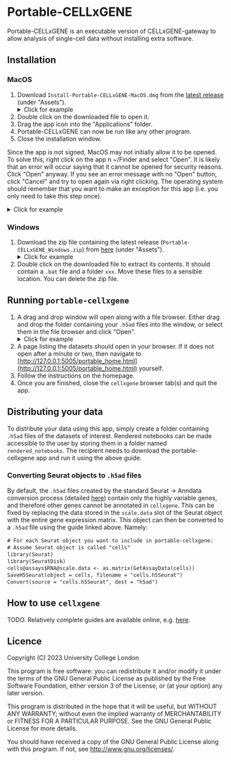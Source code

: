 # Portable-CELLxGENE

Portable-CELLxGENE is an executable version of CELLxGENE-gateway to allow
analysis of single-cell data without installing extra software.

## Installation

### MacOS

1. Download `Install-Portable-CELLxGENE-MacOS.dmg` from the [latest release](https://github.com/george-hall-ucl/portable-cellxgene/releases/latest) (under "Assets").
   <details>
   <summary>Click for example</summary>
   <kbd><img src="images/screenshot_new_link.jpg" alt="Image showing location of the executable download."></kbd>
   </details>
2. Double click on the downloaded file to open it.
3. Drag the app icon into the "Applications" folder.
4. Portable-CELLxGENE can now be run like any other program.
5. Close the installation window.

Since the app is not signed, MacOS may not initially allow it to be opened. To
solve this, right click on the app n ~/Finder and select "Open". It is likely
that an error will occur saying that it cannot be opened for security reasons.
Click "Open" anyway. If you see an error message with no "Open" button, click
"Cancel" and try to open again via right clicking. The operating system should
remember that you want to make an exception for this app (i.e. you only need to
take this step once).
<details>
<summary>Click for example</summary>
<kbd><img src="images/screenshot_fix.png" alt="Image showing how to allow executable to be opened."></kbd>
</details>


### Windows

1. Download the zip file containing the latest release
   (`Portable-CELLxGENE_Windows.zip`) from
   [here](https://github.com/george-hall-ucl/portable-cellxgene/releases/latest)
   (under "Assets").
   <details>
   <summary>Click for example</summary>
   <kbd><img src="images/screenshot_download.png" alt="Image showing location of the executable download."></kbd>
   </details>
2. Double click on the downloaded file to extract its contents. It should
   contain a `.bat` file and a folder `xxx`. Move these files to a sensible
   location. You can delete the zip file.

## Running `portable-cellxgene`

1. A drag and drop window will open along with a file browser. Either drag and
   drop the folder containing your `.h5ad` files into the window, or select
   them in the file browser and click "Open".
   <details>
   <summary>Click for example</summary>
   <kbd><img src="images/screenshot_dataset_selection.png", alt="Image showing how to select dataset."></kbd>
   </details>
2. A page listing the datasets should open in your browser. If it does not open
   after a minute or two, then navigate to
   [http://127.0.0.1:5005/portable_home.html](http://127.0.0.1:5005/portable_home.html)
   yourself.
3. Follow the instructions on the homepage.
4. Once you are finished, close the `cellxgene` browser tab(s) and quit the
   app.

## Distributing your data

To distribute your data using this app, simply create a folder containing
`.h5ad` files of the datasets of interest. Rendered notebooks can be made
accessible to the user by storing them in a folder named `rendered_notebooks`.
The recipient needs to download the portable-cellxgene app and run it using the
above guide.

### Converting Seurat objects to `.h5ad` files

By default, the `.h5ad` files created by the standard Seurat -> Anndata
conversion process (detailed
[here](https://mojaveazure.github.io/seurat-disk/articles/convert-anndata.html))
contain only the highly variable genes, and therefore other genes cannot be
annotated in `cellxgene`. This can be fixed by replacing the data stored in the
`scale.data` slot of the Seurat object with the entire gene expression matrix.
This object can then be converted to a `.h5ad` file using the guide linked
above. Namely:

```{r}
# For each Seurat object you want to include in portable-cellxgene:
# Assume Seurat object is called "cells"
library(Seurat)
library(SeuratDisk)
cells@assays$RNA@scale.data <- as.matrix(GetAssayData(cells))
SaveH5Seurat(object = cells, filename = "cells.h5Seurat")
Convert(source = "cells.h5Seurat", dest = "h5ad")
```

## How to use `cellxgene`

TODO. Relatively complete guides are available online, e.g.
[here](https://icbi-lab.github.io/cellxgene-user-guide/).

## Licence

Copyright (C) 2023 University College London

This program is free software: you can redistribute it and/or modify
it under the terms of the GNU General Public License as published by
the Free Software Foundation, either version 3 of the License, or
(at your option) any later version.

This program is distributed in the hope that it will be useful,
but WITHOUT ANY WARRANTY; without even the implied warranty of
MERCHANTABILITY or FITNESS FOR A PARTICULAR PURPOSE.  See the
GNU General Public License for more details.

You should have received a copy of the GNU General Public License
along with this program.  If not, see <http://www.gnu.org/licenses/>.

